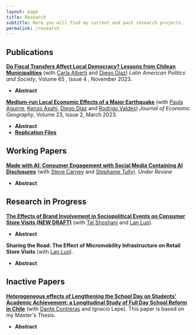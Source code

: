 ```yaml
---
layout: page
title: Research
subtitle: Here you will find my current and past research projects.
permalink: /research
---
```



## Publications
[**Do Fiscal Transfers Affect Local Democracy? Lessons from Chilean Municipalities**](https://www.cambridge.org/core/journals/latin-american-politics-and-society/article/do-fiscal-transfers-affect-local-democracy-lessons-from-chilean-municipalities/6AEC8F7C0FA1EC36263FF5012CBBF8EC) (with [Carla Alberti](https://www.cienciapolitica.uc.cl/profesores/planta-academica/alberti-carla) and [Diego Díaz](https://gobierno.uc.cl/profesores/diego-diaz-rioseco/)) *Latin American Politics and Society*, Volume 65 , Issue 4 , November 2023.
- <a onclick="showHide( 'rents-and-politics' )">**Abstract** </a>
  <div id= "rents-and-politics" style="display:none">
    Extant literature concurs that fiscal transfers affect local democracy when they grant subnational governments nontax revenue. Yet there is nonetheless a mismatch between this concept and existing measures, which consider the whole transfers local governments receive, including both tax and nontax revenue. This article studies the Fondo Común Municipal (FCM), the most important intergovernmental grant in Chile, and provides a novel measure of nontax revenue. It uses this measure alongside the whole FCM transfer to test the rentier hypothesis. On the one hand, it shows that both measures increase the incumbent party vote share, although the effect of our measure is smaller. On the other hand, it finds that the FCM transfer has an impact on the probability of reelection and the competitiveness of elections, but this effect disappears when using our measure. Overall, the findings suggest that rents from transfers do not lead to strong electoral dominance in unitary states.
  </div>

[**Medium-run Local Economic Effects of a Major Earthquake**](https://academic.oup.com/joeg/advance-article/doi/10.1093/jeg/lbac010/6588146) (with [Paula Aguirre](https://www.ing.uc.cl/academicos-e-investigadores/paula-andrea-aguirre-aparicio/), [Kenzo Asahí](https://gobierno.uc.cl/profesores/kenzo-asahi/), [Diego Díaz](https://gobierno.uc.cl/profesores/diego-diaz-rioseco/) and [Rodrigo Valdés](https://www.imf.org/en/About/senior-officials/Bios/rodrigo-valdes)) *Journal of Economic Geography*, Volume 23, Issue 2, March 2023. 
- <a onclick="showHide( 'terremotos' )">**Abstract** </a>
  <div id= "terremotos" style="display:none">
    Existing research is inconclusive regarding the longer-term economic effects of earthquakes. We examine the medium-run impacts of the 2010 earthquake in Chile, the sixth largest ever recorded, using value-added tax collection as a proxy for economic activity at the municipal level and a measure of local ground-shaking intensity. We find that the affected municipalities suffered a relevant and persistent drop in their economic activity of about ten percent, eight to nine years after the event. We discuss the plausibility of the assumption of conditional parallel trends and show that the overall results are robust to using alternative estimation methods.
  </div>
- [**Replication Files**](https://www.dropbox.com/sh/6cmt0b8hwti1iq8/AAAaxdfQ8NHVKdY4BTsKIRNRa?dl=0)


## Working Papers
[**Made with AI: Consumer Engagement with Social Media Containing AI Disclosures**](https://papers.ssrn.com/abstract=4988760) (with [Steve Carney](https://www.stephancarney.com/) and [Stephanie Tully](https://www.marshall.usc.edu/personnel/stephanie-tully)). *Under Review*

- <a onclick="showHide( 'aigc' )">**Abstract** </a>
  <div id= "aigc" style="display:none">
    Social media shapes how people connect, communicate and consume information. As generative artificial intelligence (AI) becomes an increasingly common tool for content creation, many platforms have introduced disclosure requirements to inform consumers when content has been created or significantly edited by AI. Yet, little is known about how such AI-generated content (AIGC) disclosures influence consumer engagement—a key metric for creators, platforms, and brands—in part due to the unique setting of social media relative to other examinations of responses to AI. This research examines whether and why AIGC disclosures affect engagement on social media. Analysis of engagement behavior on TikTok following the introduction of AIGC disclosures and six preregistered experiments find that disclosures reduce consumer engagement. This reduction does not stem from content-related explanations such as lower perceived quality or concerns about manipulation. Instead, we identify a novel process: AIGC disclosures reduce parasocial connection—one-sided emotional bonds between consumers and creators—by signaling reduced effort from the creator. As such, disclosures that signal greater effort can mitigate reductions in engagement. We discuss the implications of these findings for platform policy, content creator strategy, and the future design of AI disclosure practices.
  </div>






## Research in Progress
[**The Effects of Brand Involvement in Sociopolitical Events on Consumer Store Visits (NEW DRAFT)**](https://www.dropbox.com/scl/fi/4gl9e1s1ifd14yruhuzfk/political_stance.pdf?rlkey=ym6jsy836iri8x8h5jtobd28r&dl=1) (with [Tal Shoshani](https://www.marshall.usc.edu/personnel/tal-shoshani) and [Lan Luo](https://faculty.marshall.usc.edu/Lan-Luo/)).
- <a onclick="showHide( 'political-stance' )">**Abstract** </a>
  <div id= "political-stance" style="display:none">
    We investigate the impact of brand sociopolitical involvement on consumer store visits. We assemble a unique dataset of news articles to identify brand sociopolitical involvement and combine it with foot traffic data from about 150,000 stores operated by 47 major US brands. We then employ the synthetic difference-in-differences model to measure the effect of each identified event. Our results show that, on average, brand involvement in sociopo- litical issues leads to a modest 0.8% decline in foot traffic, with effects varying substantially across events. Through detailed case studies—such as Walmart’s firearm sales restrictions, a Starbucks racial profiling incident, and Chick-fil-A’s change in LGBTQ+ donation pol- icy—we highlight how consumer responses depend on the initiator of the involvement, store neighborhood characteristics, and the brand’s response. Events initiated by corpo- rate leadership tend to produce more variable and less negative outcomes compared to those triggered by employees. Company response to non-corporate incidents—such as is- suing public apologies or conducting employee training—can mitigate negative consumer reactions. Finally, service-oriented brands are more susceptible to negative impacts, likely due to the salience of customer-employee interactions.
  </div>

**Sharing the Road: The Effect of Micromobility Infrastructure on Retail Store Visits** (with [Lan Luo](https://faculty.marshall.usc.edu/Lan-Luo/)).
- <a onclick="showHide( 'bikeways' )">**Abstract** </a>
  <div id= "bikeways" style="display:none">
    This study investigates the impact of bikeway expansions on retail foot traffic in Los Angeles and Seattle from 2021 to 2023. Using detailed foot traffic data and bikeway expansion information, we use a fixed-effects model to estimate changes in store visitation due to changes in bikeway proximity. Our results indicate that bikeways increase monthly foot traffic by 3.1% to 4.1% for nearby businesses. These findings highlight the importance of tailoring urban planning to the diverse needs of retail sectors and underscore the economic potential of micromobility investments in revitalizing urban retail environments.
  </div>

<!-- **The Effect of Short-Term Rentals on Property Crime** (with [Davide Proserpio](https://dadepro.github.io/)).
- <a onclick="showHide( 'aircrime' )">**Abstract** </a>
  <div id= "aircrime" style="display:none">
    This study investigates the impact of short-term rentals (STRs) on property-related crimes. We use a dataset of approximately half a million properties listed on Airbnb between 2008 and 2019 in 12 selected cities and incident-level crime data to answer the research question. Using STRs regulations across different cities as a source of exogenous variation for the supply of Airbnb, we present several findings. First, the direct association between Airbnb supply and crime incidence suggests a negative correlation between property crime and Airbnb supply, indicating that reducing the number of Airbnb listings in a neighborhood may coincide with increasing property crime. Second, after the implementation of STR regulations, the supply of Airbnb decreased considerably, and the number of property crimes increased in the medium run (6 to 12 months).
  </div> -->


## Inactive Papers

[**Heterogeneous effects of Lengthening the School Day on Students' Academic Achievement: a Longitudinal Study of Full Day School Reform in Chile**](https://papers.ssrn.com/sol3/papers.cfm?abstract_id=4734910) (with [Dante Contreras](https://econ.uchile.cl/es/academico/dcontrer) and Ignacio Lepe). This paper is based on my Master's Thesis.
- <a onclick="showHide( 'jec' )">**Abstract** </a>
  <div id= "jec" style="display:none">
    This paper studies the effects of a large and gradual increase in the Chilean school day over students' academic achievement. We exploit a gradual and exogenous variation produced by the reform with an innovative measure of exposure to longer school day treatment. Using longitudinal data at an individual level and a fixed-effects strategy, we find that in the long run, this reform had no relevant effect on students’ standardized test scores nor higher education enrollment. However, this paper found heterogeneous response to additional instructional time by gender, type of school, and socioeconomic status. These results are robust to the inclusion of several covariates and insensible to the cohort selection.
  </div>







<script>
  function showHide(id) {
    var abstract = document.getElementById(id);
    if (abstract.style.display === "none") {
      abstract.style.display = "block";
    } else {
      abstract.style.display = "none";
    }
  }
</script>